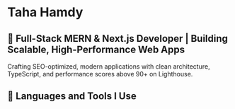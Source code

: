 
<h1>Taha Hamdy </h1>
  <h2>🚀 Full-Stack MERN & Next.js Developer | Building Scalable, High-Performance Web Apps
</h2>
<p>Crafting SEO-optimized, modern applications with clean architecture, TypeScript, and performance scores above 90+ on Lighthouse.</p><h2>🚀 Languages and Tools I Use</h2>
